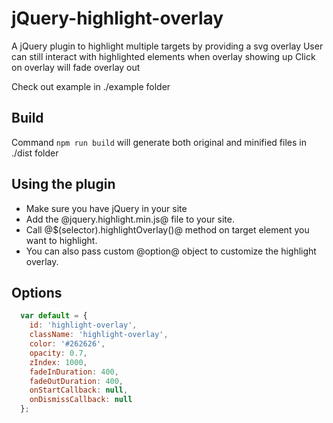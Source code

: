 # jQuery-highlight-overlay
A jQuery plugin to highlight multiple targets by providing a svg overlay
User can still interact with highlighted elements when overlay showing up
Click on overlay will fade overlay out

Check out example in ./example folder

## Build
Command `npm run build` will generate both original and minified files in ./dist folder

## Using the plugin
- Make sure you have jQuery in your site
- Add the @jquery.highlight.min.js@ file to your site.
- Call @$(selector).highlightOverlay()@ method on target element you want to highlight.
- You can also pass custom @option@ object to customize the highlight overlay.

## Options
```javascript
  var default = {
    id: 'highlight-overlay',
    className: 'highlight-overlay',
    color: '#262626',
    opacity: 0.7,
    zIndex: 1000,
    fadeInDuration: 400,
    fadeOutDuration: 400,
    onStartCallback: null,
    onDismissCallback: null
  };
```


